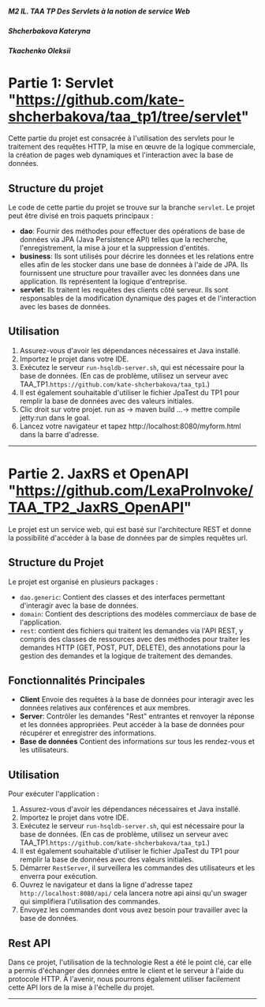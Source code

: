 ##### M2 IL. TAA TP Des Servlets à la notion de service Web
##### Shcherbakova Kateryna 
##### Tkachenko Oleksii 

# Partie 1: Servlet "https://github.com/kate-shcherbakova/taa_tp1/tree/servlet"

Cette partie du projet est consacrée à l'utilisation des servlets pour le traitement des requêtes HTTP, la mise en œuvre de la logique commerciale, la création de pages web dynamiques et l'interaction avec la base de données.

## Structure du projet
Le code de cette partie du projet se trouve sur la branche `servlet`. 
Le projet peut être divisé en trois paquets principaux :
- **dao**: Fournir des méthodes pour effectuer des opérations de base de données via JPA (Java Persistence API) telles que la recherche, l'enregistrement, la mise à jour et la suppression d'entités.
- **business**: Ils sont utilisés pour décrire les données et les relations entre elles afin de les stocker dans une base de données à l'aide de JPA. Ils fournissent une structure pour travailler avec les données dans une application. Ils représentent la logique d'entreprise.
- **servlet**: Ils traitent les requêtes des clients côté serveur. Ils sont responsables de la modification dynamique des pages et de l'interaction avec les bases de données.

## Utilisation
1. Assurez-vous d'avoir les dépendances nécessaires et Java installé.
2. Importez le projet dans votre IDE.
3. Exécutez le serveur `run-hsqldb-server.sh`, qui est nécessaire pour la base de données. (En cas de problème, utilisez un serveur avec TAA_TP1.`https://github.com/kate-shcherbakova/taa_tp1`.)
4. Il est également souhaitable d'utiliser le fichier JpaTest du TP1 pour remplir la base de données avec des valeurs initiales.
5. Clic droit sur votre projet. run as -> maven build …-> mettre compile jetty:run dans le goal.
6. Lancez votre navigateur et tapez http://localhost:8080/myform.html dans la barre d'adresse.

---

# Partie 2. JaxRS et OpenAPI "https://github.com/LexaProInvoke/TAA_TP2_JaxRS_OpenAPI"

Le projet est un service web, qui est basé sur l'architecture REST et donne la possibilité d'accéder à la base de données par de simples requêtes url.

## Structure du Projet

Le projet est organisé en plusieurs packages :

- `dao.generic`: Contient des classes et des interfaces permettant d'interagir avec la base de données.
- `domain`: Contient des descriptions des modèles commerciaux de base de l'application.
- `rest`: contient des fichiers qui traitent les demandes via l'API REST, y compris des classes de ressources avec des méthodes pour traiter les demandes HTTP (GET, POST, PUT, DELETE), des annotations pour la gestion des demandes et la logique de traitement des demandes.

## Fonctionnalités Principales

- **Client** Envoie des requêtes à la base de données pour interagir avec les données relatives aux conférences et aux membres.
- **Server**: Contrôler les demandes "Rest" entrantes et renvoyer la réponse et les données appropriées. Peut accéder à la base de données pour récupérer et enregistrer des informations.
- **Base de données** Contient des informations sur tous les rendez-vous et les utilisateurs.

## Utilisation

Pour exécuter l'application :
1. Assurez-vous d'avoir les dépendances nécessaires et Java installé.
2. Importez le projet dans votre IDE.
3. Exécutez le serveur `run-hsqldb-server.sh`, qui est nécessaire pour la base de données. (En cas de problème, utilisez un serveur avec TAA_TP1.`https://github.com/kate-shcherbakova/taa_tp1`.)
4. Il est également souhaitable d'utiliser le fichier JpaTest du TP1 pour remplir la base de données avec des valeurs initiales.
5. Démarrer `RestServer`, il surveillera les commandes des utilisateurs et les enverra pour exécution.
6. Ouvrez le navigateur et dans la ligne d'adresse tapez `http://localhost:8080/api/` cela lancera notre api ainsi qu'un swager qui simplifiera l'utilisation des commandes.
7. Envoyez les commandes dont vous avez besoin pour travailler avec la base de données.

## Rest API

Dans ce projet, l'utilisation de la technologie Rest a été le point clé, car elle a permis d'échanger des données entre le client et le serveur à l'aide du protocole HTTP. À l'avenir, nous pourrons également utiliser facilement cette API lors de la mise à l'échelle du projet.

---



